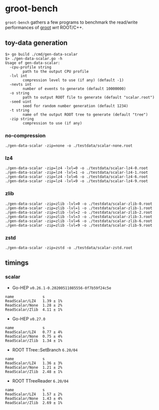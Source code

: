 # groot-bench

`groot-bench` gathers a few programs to benchmark the read/write performances of [groot](https://go-hep.org/x/hep/groot) _wrt_ ROOT/C++.

## toy-data generation

```
$> go build ./cmd/gen-data-scalar
$> ./gen-data-scalar.go -h
Usage of gen-data-scalar:
  -cpu-profile string
    	path to the output CPU profile
  -lvl int
    	compression level to use (if any) (default -1)
  -nevts int
    	number of events to generate (default 10000000)
  -o string
    	path to output ROOT file to generate (default "scalar.root")
  -seed uint
    	seed for random number generation (default 1234)
  -t string
    	name of the output ROOT tree to generate (default "tree")
  -zip string
    	compression to use (if any)
```

### no-compression

```
./gen-data-scalar -zip=none -o ./testdata/scalar-none.root
```

### lz4

```
./gen-data-scalar -zip=lz4 -lvl=0 -o ./testdata/scalar-lz4-0.root
./gen-data-scalar -zip=lz4 -lvl=1 -o ./testdata/scalar-lz4-1.root
./gen-data-scalar -zip=lz4 -lvl=6 -o ./testdata/scalar-lz4-6.root
./gen-data-scalar -zip=lz4 -lvl=9 -o ./testdata/scalar-lz4-9.root
```

### zlib

```
./gen-data-scalar -zip=zlib -lvl=0 -o ./testdata/scalar-zlib-0.root
./gen-data-scalar -zip=zlib -lvl=1 -o ./testdata/scalar-zlib-1.root
./gen-data-scalar -zip=zlib -lvl=2 -o ./testdata/scalar-zlib-2.root
./gen-data-scalar -zip=zlib -lvl=3 -o ./testdata/scalar-zlib-3.root
./gen-data-scalar -zip=zlib -lvl=6 -o ./testdata/scalar-zlib-6.root
./gen-data-scalar -zip=zlib -lvl=9 -o ./testdata/scalar-zlib-9.root
```

### zstd

```
./gen-data-scalar -zip=zstd -o ./testdata/scalar-zstd.root
```

## timings

### scalar

- Go-HEP `v0.26.1-0.20200511085556-0f7b59f24c5e`

```
name             s
ReadScalar/LZ4   1.39 ± 1%
ReadScalar/None  1.28 ± 2%
ReadScalar/Zlib  4.11 ± 1%
```

- Go-HEP `v0.27.0`

```
name             s
ReadScalar/LZ4   0.77 ± 4%
ReadScalar/None  0.75 ± 4%
ReadScalar/Zlib  1.34 ± 1%
```

- ROOT TTree::SetBranch `6.20/04`

```
name             s
ReadScalar/LZ4   1.36 ± 3%
ReadScalar/None  1.21 ± 2%
ReadScalar/Zlib  2.48 ± 1%
```

- ROOT TTreeReader `6.20/04`

```
name             s
ReadScalar/LZ4   1.57 ± 2%
ReadScalar/None  1.43 ± 4%
ReadScalar/Zlib  2.69 ± 1%
```
